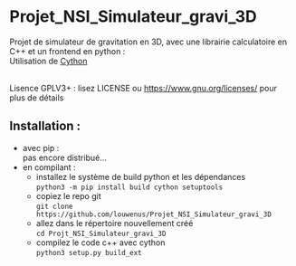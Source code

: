 # Projet_NSI_Simulateur_gravi_3D

Projet de simulateur de gravitation en 3D, avec une librairie calculatoire en C++ et un frontend en python :<br/>
Utilisation de [Cython](https://github.com/cython/cython)<br/><br/>

Lisence GPLV3+ :
lisez LICENSE ou https://www.gnu.org/licenses/ pour plus de détails

## Installation :<br/>
- avec pip :<br/>
pas encore distribué...<br/>
- en compilant :<br/>
  - installez le système de build python et les dépendances<br/>
  `python3 -m pip install build cython setuptools`<br/>
  - copiez le repo git<br/>
  `git clone https://github.com/louwenus/Projet_NSI_Simulateur_gravi_3D`<br/>
  - allez dans le répertoire nouvellement créé<br/>
  `cd Projt_NSI_Simulateur_gravi_3D`<br/>
  - compilez le code c++ avec cython<br/>
  `python3 setup.py build_ext`<br/>
